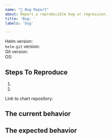 ```yaml
---
name: "🐛 Bug Report"
about: Report a reproducible bug or regression.
title: 'Bug: '
labels: 'bug'

---
```


<!--
  Please provide a clear and concise description of what the bug is. Please
  test using the latest version of `helm-git` to make sure your issue has not
  already been fixed.
-->


Helm version:  
`helm-git` version:  
Git version:  
OS: 

## Steps To Reproduce

1.
2.

<!--
  Your bug will get fixed much faster if we can reproduce your exact issue
  in the original environment. Please provide a reproduction chart repository.
  Issues without reproduction steps may be immediately closed as not actionable.
-->

Link to chart repository: <!-- if applicable -->

## The current behavior

<!--
  Please provide a full extract of the CLI output after exporting HELM_GIT_DEBUG=1
  environment variable.
-->

## The expected behavior


